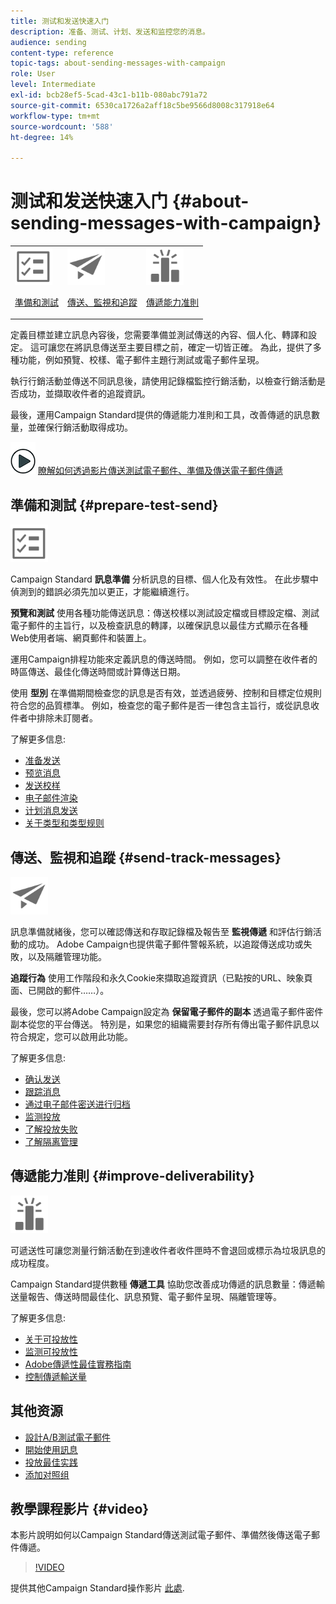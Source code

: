 ```yaml
---
title: 测试和发送快速入门
description: 准备、测试、计划、发送和监控您的消息。
audience: sending
content-type: reference
topic-tags: about-sending-messages-with-campaign
role: User
level: Intermediate
exl-id: bcb28ef5-5cad-43c1-b11b-080abc791a72
source-git-commit: 6530ca1726a2aff18c5be9566d8008c317918e64
workflow-type: tm+mt
source-wordcount: '588'
ht-degree: 14%

---
```


# 测试和发送快速入门 {#about-sending-messages-with-campaign}

<table>
<tr>
<td><img src="assets/do-not-localize/icon_prepare.svg" width="60px"><p><a href="#prepare-test-send">準備和測試</a></p></td>
<td><img src="assets/do-not-localize/icon_send.svg" width="60px"><p><a href="#send-track-messages">傳送、監視和追蹤</a></p></td>
<td><img src="assets/do-not-localize/icon_deliverability.svg" width="60px"><p><a href="#improve-deliverability">傳遞能力准則</a></p></td></tr>
</table>

定義目標並建立訊息內容後，您需要準備並測試傳送的內容、個人化、轉譯和設定。 這可讓您在將訊息傳送至主要目標之前，確定一切皆正確。 為此，提供了多種功能，例如預覽、校樣、電子郵件主題行測試或電子郵件呈現。

執行行銷活動並傳送不同訊息後，請使用記錄檔監控行銷活動，以檢查行銷活動是否成功，並擷取收件者的追蹤資訊。

最後，運用Campaign Standard提供的傳遞能力准則和工具，改善傳遞的訊息數量，並確保行銷活動取得成功。

![](assets/do-not-localize/how-to-video.png) [瞭解如何透過影片傳送測試電子郵件、準備及傳送電子郵件傳遞](#video)

## 準備和測試 {#prepare-test-send}

<img src="assets/do-not-localize/icon_prepare.svg" width="60px">

Campaign Standard **訊息準備** 分析訊息的目標、個人化及有效性。 在此步驟中偵測到的錯誤必須先加以更正，才能繼續進行。

**預覽和測試** 使用各種功能傳送訊息：傳送校樣以測試設定檔或目標設定檔、測試電子郵件的主旨行，以及檢查訊息的轉譯，以確保訊息以最佳方式顯示在各種Web使用者端、網頁郵件和裝置上。

運用Campaign排程功能來定義訊息的傳送時間。 例如，您可以調整在收件者的時區傳送、最佳化傳送時間或計算傳送日期。

使用 **型別** 在準備期間檢查您的訊息是否有效，並透過疲勞、控制和目標定位規則符合您的品質標準。 例如，檢查您的電子郵件是否一律包含主旨行，或從訊息收件者中排除未訂閱者。

了解更多信息:

* [准备发送](../../sending/using/preparing-the-send.md)
* [预览消息](../../sending/using/previewing-messages.md)
* [发送校样](../../sending/using/sending-proofs.md)
* [电子邮件渲染](../../sending/using/email-rendering.md)
* [计划消息发送](../../sending/using/about-scheduling-messages.md)
* [关于类型和类型规则](../../sending/using/about-typology-rules.md)

## 傳送、監視和追蹤 {#send-track-messages}

<img src="assets/do-not-localize/icon_send.svg"  width="60px">

訊息準備就緒後，您可以確認傳送和存取記錄檔及報告至 **監視傳遞** 和評估行銷活動的成功。 Adobe Campaign也提供電子郵件警報系統，以追蹤傳送成功或失敗，以及隔離管理功能。

**追蹤行為** 使用工作階段和永久Cookie來擷取追蹤資訊（已點按的URL、映象頁面、已開啟的郵件……）。

最後，您可以將Adobe Campaign設定為 **保留電子郵件的副本** 透過電子郵件密件副本從您的平台傳送。 特別是，如果您的組織需要封存所有傳出電子郵件訊息以符合規定，您可以啟用此功能。

了解更多信息:

* [确认发送](../../sending/using/confirming-the-send.md)
* [跟踪消息](../../sending/using/tracking-messages.md)
* [通过电子邮件密送进行归档](../../sending/using/archiving.md)
* [监测投放](../../sending/using/monitoring-a-delivery.md)
* [了解投放失败](../../sending/using/understanding-delivery-failures.md)
* [了解隔离管理](../../sending/using/understanding-quarantine-management.md)

## 傳遞能力准則 {#improve-deliverability}

<img src="assets/do-not-localize/icon_deliverability.svg"  width="60px">

可遞送性可讓您測量行銷活動在到達收件者收件匣時不會退回或標示為垃圾訊息的成功程度。

Campaign Standard提供數種 **傳遞工具** 協助您改善成功傳遞的訊息數量：傳遞輸送量報告、傳送時間最佳化、訊息預覽、電子郵件呈現、隔離管理等。

了解更多信息:

* [关于可投放性](../../sending/using/about-deliverability.md)
* [监测可投放性](../../sending/using/monitor-deliverability.md)
* [Adobe傳遞性最佳實務指南](https://experienceleague.adobe.com/docs/deliverability-learn/deliverability-best-practice-guide/introduction.html?lang=zh-Hans)
* [控制傳遞輸送量](../../reporting/using/delivery-throughput.md)

## 其他资源

* [設計A/B測試電子郵件](../../channels/using/designing-an-a-b-test-email.md)
* [開始使用訊息](../../channels/using/key-steps-to-send-a-message.md)
* [投放最佳实践](../../sending/using/delivery-best-practices.md)
* [添加对照组](../../sending/using/control-group.md)

## 教學課程影片 {#video}

本影片說明如何以Campaign Standard傳送測試電子郵件、準備然後傳送電子郵件傳遞。

>[!VIDEO](https://video.tv.adobe.com/v/24013/)

提供其他Campaign Standard操作影片 [此處](https://experienceleague.adobe.com/docs/campaign-standard-learn/tutorials/overview.html?lang=zh-Hans).
